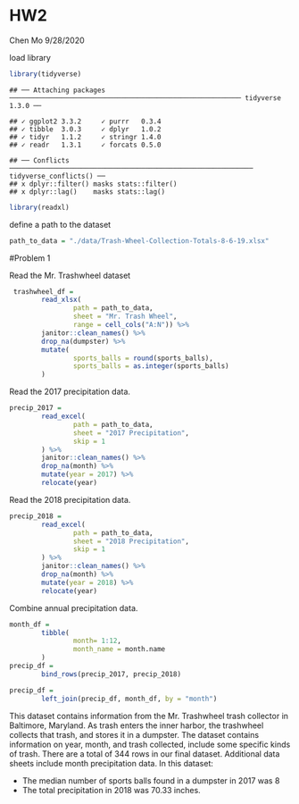 HW2
================
Chen Mo
9/28/2020

load library

``` r
library(tidyverse)
```

    ## ── Attaching packages ────────────────────────────────────────────────────────── tidyverse 1.3.0 ──

    ## ✓ ggplot2 3.3.2     ✓ purrr   0.3.4
    ## ✓ tibble  3.0.3     ✓ dplyr   1.0.2
    ## ✓ tidyr   1.1.2     ✓ stringr 1.4.0
    ## ✓ readr   1.3.1     ✓ forcats 0.5.0

    ## ── Conflicts ───────────────────────────────────────────────────────────── tidyverse_conflicts() ──
    ## x dplyr::filter() masks stats::filter()
    ## x dplyr::lag()    masks stats::lag()

``` r
library(readxl)
```

define a path to the dataset

``` r
path_to_data = "./data/Trash-Wheel-Collection-Totals-8-6-19.xlsx"
```

\#Problem 1

Read the Mr. Trashwheel dataset

``` r
 trashwheel_df = 
        read_xlsx(
                path = path_to_data,
                sheet = "Mr. Trash Wheel",
                range = cell_cols("A:N")) %>%
        janitor::clean_names() %>%
        drop_na(dumpster) %>%
        mutate(
                sports_balls = round(sports_balls),
                sports_balls = as.integer(sports_balls)
        )
```

Read the 2017 precipitation data.

``` r
precip_2017 =
        read_excel(
                path = path_to_data,
                sheet = "2017 Precipitation",
                skip = 1
        ) %>% 
        janitor::clean_names() %>% 
        drop_na(month) %>% 
        mutate(year = 2017) %>%
        relocate(year)
```

Read the 2018 precipitation data.

``` r
precip_2018 =
        read_excel(
                path = path_to_data,
                sheet = "2018 Precipitation",
                skip = 1
        ) %>% 
        janitor::clean_names() %>% 
        drop_na(month) %>% 
        mutate(year = 2018) %>%
        relocate(year)
```

Combine annual precipitation data.

``` r
month_df =
        tibble(
                month= 1:12,
                month_name = month.name
        )
precip_df =
        bind_rows(precip_2017, precip_2018)

precip_df =
        left_join(precip_df, month_df, by = "month")
```

This dataset contains information from the Mr. Trashwheel trash
collector in Baltimore, Maryland. As trash enters the inner harbor, the
trashwheel collects that trash, and stores it in a dumpster. The dataset
contains information on year, month, and trash collected, include some
specific kinds of trash. There are a total of 344 rows in our final
dataset. Additional data sheets include month precipitation data. In
this dataset:

  - The median number of sports balls found in a dumpster in 2017 was 8
  - The total precipitation in 2018 was 70.33 inches.
